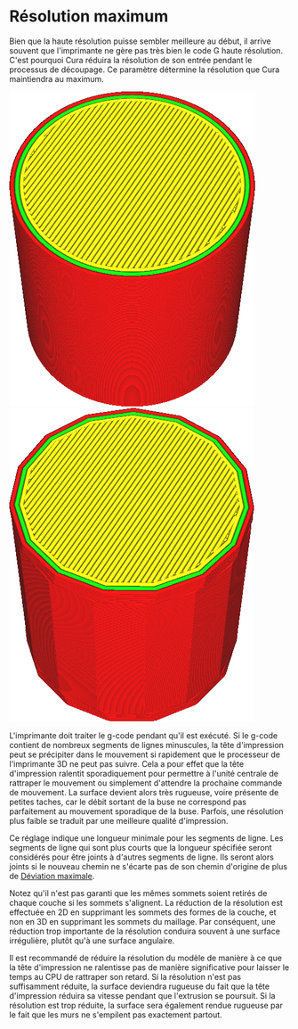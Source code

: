 Résolution maximum
====
Bien que la haute résolution puisse sembler meilleure au début, il arrive souvent que l'imprimante ne gère pas très bien le code G haute résolution. C'est pourquoi Cura réduira la résolution de son entrée pendant le processus de découpage. Ce paramètre détermine la résolution que Cura maintiendra au maximum.

![Avant de réduire la résolution](../../../articles/images/meshfix_maximum_resolution_0.05.png)
![Après avoir réduit la résolution (ad extremum)](../../../articles/images/meshfix_maximum_resolution_1.png)

L'imprimante doit traiter le g-code pendant qu'il est exécuté. Si le g-code contient de nombreux segments de lignes minuscules, la tête d'impression peut se précipiter dans le mouvement si rapidement que le processeur de l'imprimante 3D ne peut pas suivre. Cela a pour effet que la tête d'impression ralentit sporadiquement pour permettre à l'unité centrale de rattraper le mouvement ou simplement d'attendre la prochaine commande de mouvement. La surface devient alors très rugueuse, voire présente de petites taches, car le débit sortant de la buse ne correspond pas parfaitement au mouvement sporadique de la buse. Parfois, une résolution plus faible se traduit par une meilleure qualité d'impression.

Ce réglage indique une longueur minimale pour les segments de ligne. Les segments de ligne qui sont plus courts que la longueur spécifiée seront considérés pour être joints à d'autres segments de ligne. Ils seront alors joints si le nouveau chemin ne s'écarte pas de son chemin d'origine de plus de [Déviation maximale](meshfix_maximum_deviation.md).

Notez qu'il n'est pas garanti que les mêmes sommets soient retirés de chaque couche si les sommets s'alignent. La réduction de la résolution est effectuée en 2D en supprimant les sommets des formes de la couche, et non en 3D en supprimant les sommets du maillage. Par conséquent, une réduction trop importante de la résolution conduira souvent à une surface irrégulière, plutôt qu'à une surface angulaire.

Il est recommandé de réduire la résolution du modèle de manière à ce que la tête d'impression ne ralentisse pas de manière significative pour laisser le temps au CPU de rattraper son retard. Si la résolution n'est pas suffisamment réduite, la surface deviendra rugueuse du fait que la tête d'impression réduira sa vitesse pendant que l'extrusion se poursuit. Si la résolution est trop réduite, la surface sera également rendue rugueuse par le fait que les murs ne s'empilent pas exactement partout.

